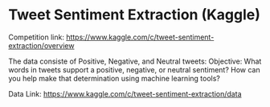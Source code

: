 # Tweet Sentiment Extraction (Kaggle)
Competition link: https://www.kaggle.com/c/tweet-sentiment-extraction/overview

The data consiste of Positive, Negative, and Neutral tweets:
Objective: What words in tweets support a positive, negative, or neutral sentiment? How can you help make that determination using machine learning tools?

Data Link: https://www.kaggle.com/c/tweet-sentiment-extraction/data
